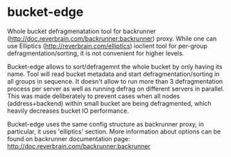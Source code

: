 # bucket-edge

Whole bucket defragmenatation tool for backrunner (http://doc.reverbrain.com/backrunner:backrunner) proxy.
While one can use Elliptics (http://reverbrain.com/elliptics) ioclient tool for per-group defragmentation/sorting,
it is not convenient for higher levels.

Bucket-edge allows to sort/defragemnt the whole bucket by only having its name. Tool will read bucket metadata
and start defragmentation/sorting in all groups in sequence. It doesn't allow to run more than 3 defragmentation
process per server as well as running defrag on different servers in parallel. This was made deliberately
to prevent cases when all nodes (address+backend) within small bucket are being defragmented, which heavily
decreases bucket IO performance.

Bucket-edge uses the same config structure as backrunner proxy, in particular, it uses 'elliptics' section.
More information about options can be found on backrunner documentation page:
http://doc.reverbrain.com/backrunner:backrunner

